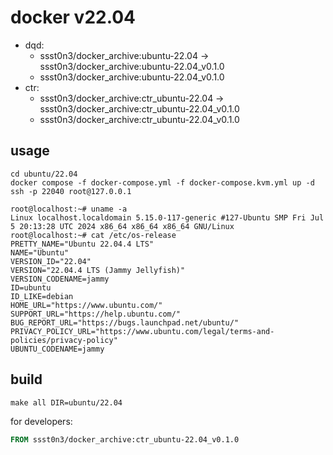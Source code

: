 # docker v22.04

* dqd: 
	* ssst0n3/docker_archive:ubuntu-22.04 -> ssst0n3/docker_archive:ubuntu-22.04_v0.1.0
	* ssst0n3/docker_archive:ubuntu-22.04_v0.1.0
* ctr: 
	* ssst0n3/docker_archive:ctr_ubuntu-22.04 -> ssst0n3/docker_archive:ctr_ubuntu-22.04_v0.1.0
	* ssst0n3/docker_archive:ctr_ubuntu-22.04_v0.1.0

## usage

```shell
cd ubuntu/22.04
docker compose -f docker-compose.yml -f docker-compose.kvm.yml up -d
ssh -p 22040 root@127.0.0.1
```

```shell
root@localhost:~# uname -a
Linux localhost.localdomain 5.15.0-117-generic #127-Ubuntu SMP Fri Jul 5 20:13:28 UTC 2024 x86_64 x86_64 x86_64 GNU/Linux
root@localhost:~# cat /etc/os-release 
PRETTY_NAME="Ubuntu 22.04.4 LTS"
NAME="Ubuntu"
VERSION_ID="22.04"
VERSION="22.04.4 LTS (Jammy Jellyfish)"
VERSION_CODENAME=jammy
ID=ubuntu
ID_LIKE=debian
HOME_URL="https://www.ubuntu.com/"
SUPPORT_URL="https://help.ubuntu.com/"
BUG_REPORT_URL="https://bugs.launchpad.net/ubuntu/"
PRIVACY_POLICY_URL="https://www.ubuntu.com/legal/terms-and-policies/privacy-policy"
UBUNTU_CODENAME=jammy
```

## build

```shell
make all DIR=ubuntu/22.04
```

for developers:

```dockerfile
FROM ssst0n3/docker_archive:ctr_ubuntu-22.04_v0.1.0
```